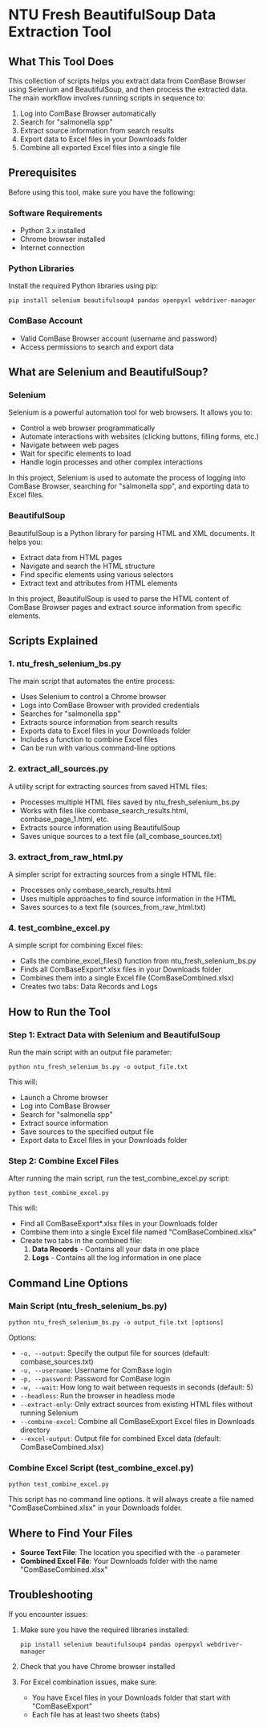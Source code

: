 # NTU Fresh BeautifulSoup Data Extraction Tool

## What This Tool Does

This collection of scripts helps you extract data from ComBase Browser using Selenium and BeautifulSoup, and then process the extracted data. The main workflow involves running scripts in sequence to:

1. Log into ComBase Browser automatically
2. Search for "salmonella spp"
3. Extract source information from search results
4. Export data to Excel files in your Downloads folder
5. Combine all exported Excel files into a single file

## Prerequisites

Before using this tool, make sure you have the following:

### Software Requirements

- Python 3.x installed
- Chrome browser installed
- Internet connection

### Python Libraries

Install the required Python libraries using pip:

```
pip install selenium beautifulsoup4 pandas openpyxl webdriver-manager
```

### ComBase Account

- Valid ComBase Browser account (username and password)
- Access permissions to search and export data

## What are Selenium and BeautifulSoup?

### Selenium

Selenium is a powerful automation tool for web browsers. It allows you to:

- Control a web browser programmatically
- Automate interactions with websites (clicking buttons, filling forms, etc.)
- Navigate between web pages
- Wait for specific elements to load
- Handle login processes and other complex interactions

In this project, Selenium is used to automate the process of logging into ComBase Browser, searching for "salmonella spp", and exporting data to Excel files.

### BeautifulSoup

BeautifulSoup is a Python library for parsing HTML and XML documents. It helps you:

- Extract data from HTML pages
- Navigate and search the HTML structure
- Find specific elements using various selectors
- Extract text and attributes from HTML elements

In this project, BeautifulSoup is used to parse the HTML content of ComBase Browser pages and extract source information from specific elements.

## Scripts Explained

### 1. ntu_fresh_selenium_bs.py

The main script that automates the entire process:

- Uses Selenium to control a Chrome browser
- Logs into ComBase Browser with provided credentials
- Searches for "salmonella spp"
- Extracts source information from search results
- Exports data to Excel files in your Downloads folder
- Includes a function to combine Excel files
- Can be run with various command-line options

### 2. extract_all_sources.py

A utility script for extracting sources from saved HTML files:

- Processes multiple HTML files saved by ntu_fresh_selenium_bs.py
- Works with files like combase_search_results.html, combase_page_1.html, etc.
- Extracts source information using BeautifulSoup
- Saves unique sources to a text file (all_combase_sources.txt)

### 3. extract_from_raw_html.py

A simpler script for extracting sources from a single HTML file:

- Processes only combase_search_results.html
- Uses multiple approaches to find source information in the HTML
- Saves sources to a text file (sources_from_raw_html.txt)

### 4. test_combine_excel.py

A simple script for combining Excel files:

- Calls the combine_excel_files() function from ntu_fresh_selenium_bs.py
- Finds all ComBaseExport\*.xlsx files in your Downloads folder
- Combines them into a single Excel file (ComBaseCombined.xlsx)
- Creates two tabs: Data Records and Logs

## How to Run the Tool

### Step 1: Extract Data with Selenium and BeautifulSoup

Run the main script with an output file parameter:

```
python ntu_fresh_selenium_bs.py -o output_file.txt
```

This will:

- Launch a Chrome browser
- Log into ComBase Browser
- Search for "salmonella spp"
- Extract source information
- Save sources to the specified output file
- Export data to Excel files in your Downloads folder

### Step 2: Combine Excel Files

After running the main script, run the test_combine_excel.py script:

```
python test_combine_excel.py
```

This will:

- Find all ComBaseExport\*.xlsx files in your Downloads folder
- Combine them into a single Excel file named "ComBaseCombined.xlsx"
- Create two tabs in the combined file:
  1. **Data Records** - Contains all your data in one place
  2. **Logs** - Contains all the log information in one place

## Command Line Options

### Main Script (ntu_fresh_selenium_bs.py)

```
python ntu_fresh_selenium_bs.py -o output_file.txt [options]
```

Options:

- `-o, --output`: Specify the output file for sources (default: combase_sources.txt)
- `-u, --username`: Username for ComBase login
- `-p, --password`: Password for ComBase login
- `-w, --wait`: How long to wait between requests in seconds (default: 5)
- `--headless`: Run the browser in headless mode
- `--extract-only`: Only extract sources from existing HTML files without running Selenium
- `--combine-excel`: Combine all ComBaseExport Excel files in Downloads directory
- `--excel-output`: Output file for combined Excel data (default: ComBaseCombined.xlsx)

### Combine Excel Script (test_combine_excel.py)

```
python test_combine_excel.py
```

This script has no command line options. It will always create a file named "ComBaseCombined.xlsx" in your Downloads folder.

## Where to Find Your Files

- **Source Text File**: The location you specified with the `-o` parameter
- **Combined Excel File**: Your Downloads folder with the name "ComBaseCombined.xlsx"

## Troubleshooting

If you encounter issues:

1. Make sure you have the required libraries installed:

   ```
   pip install selenium beautifulsoup4 pandas openpyxl webdriver-manager
   ```

2. Check that you have Chrome browser installed

3. For Excel combination issues, make sure:
   - You have Excel files in your Downloads folder that start with "ComBaseExport"
   - Each file has at least two sheets (tabs)

